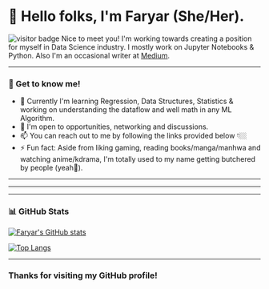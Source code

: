 # 🌻 Hello folks, I'm Faryar (She/Her).
![visitor badge](https://visitor-badge.glitch.me/badge?page_id=faryar251.visitor-badge&left_color=red&right_color=green&left_text=Hello%20Visitors) Nice to meet you! I'm working towards creating a position for myself in Data Science industry. I mostly work on Jupyter Notebooks & Python. Also I'm an occasional writer at [Medium](https://medium.com/@faryar.m).
______

### 🔆 Get to know me!

- 🔭 Currently I'm learning Regression, Data Structures, Statistics & working on understanding the dataflow and well math in any ML Algorithm.
- 👯 I'm open to opportunities, networking and discussions.
- 📫 You can reach out to me by following the links provided below 👇🏼
- ⚡ Fun fact: Aside from liking gaming, reading books/manga/manhwa and watching anime/kdrama, I'm totally used to my name getting butchered by people (yeah🙂).
______

<!-- ### 📧 Connect with me! -->

_______
<!-- 
### 💻 Tech Stack
![image]({https://img.shields.io/badge/Python-FFD43B?style=for-the-badge&logo=python&logoColor=blue})
 -->
_________
### 📊 GitHub Stats
[![Faryar's GitHub stats](https://github-readme-stats.vercel.app/api?username=faryar251&show_icons=true&theme=dracula)](https://github.com/faryar251/github-readme-stats)

[![Top Langs](https://github-readme-stats.vercel.app/api/top-langs/?username=faryar251&layout=compact&theme=dracula)](https://github.com/faryar251/github-readme-stats)

________

### Thanks for visiting my GitHub profile!
